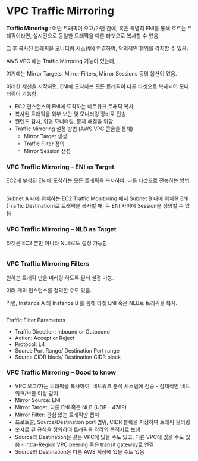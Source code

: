 # VPC Traffic Mirroring

**Traffic Mirroring**
: 어떤 트래픽이 오고/가던 간에, 혹은 특별히 ENI를 통해 흐르는 트래픽이라면, 
실시간으로 동일한 트래픽을 다른 타겟으로 복사할 수 있음.

그 후 복사된 트래픽을 모니터링 시스템에 연결하여, 악의적인 행위를 감지할 수 있음.

AWS VPC 에는 Traffic Mirroring 기능이 있는데,

여기에는 Mirror Targets, Mirror Filters, Mirror Sessions 등의 옵션이 있음.

이러한 세션을 시작하면, ENI에 도착하는 모든 트래픽이 다른 타겟으로 복사되어 모니터링이 가능함.

- EC2 인스턴스의 ENI에 도착하는 네트워크 트래픽 복사
- 복사된 트래픽을 외부 보안 및 모니터링 장비로 전송
- 컨텐츠 검사, 위협 모니터링, 문제 해결을 위함
- Traffic Mirroring 설정 방법 (AWS VPC 콘솔을 통해)
  - Mirror Target 생성
  - Traffic Filter 정의
  - Mirror Session 생성

### VPC Traffic Mirroring – ENI as Target

EC2에 부착된 ENI에 도착하는 모든 트래픽을 복사하여, 다른 타겟으로 전송하는 방법

<img src="">

Subnet A 내에 위치하는 EC2 Traffic Monitoring 에서 
Subnet B 내에 위치한 ENI (Traffic Destination)로 트래픽을 복사할 때,
두 ENI 사이에 Session을 정의할 수 있음

### VPC Traffic Mirroring – NLB as Target

타겟은 EC2 뿐만 아니라 NLB로도 설정 가능함.

<img src="">

### VPC Traffic Mirroring Filters

원하는 트래픽 만을 미러링 하도록 필터 설정 가능.

여러 개의 인스턴스를 정의할 수도 있음.

가령, Instance A 와 Instance B 를 통해 타겟 ENI 혹은 NLB로 트래픽을 복사.  

<img src="">

Traffic Filter Parameters
- Traffic Direction: Inbound or Outbound
- Action: Accept or Reject
- Protocol: L4
- Source Port Range/ Destination Port range
- Source CIDR block/ Destination CIDR block

### VPC Traffic Mirroring – Good to know

- VPC 오고/가는 트래픽을 복사하여, 네트워크 분석 시스템에 전송 - 잠재적인 네트워크/보안 이상 감지
- Mirror Source: ENI
- Mirror Target: 다른 ENI 혹은 NLB (UDP - 4789)
- Mirror Filter: 관심 있는 트래픽만 캡쳐
- 프로토콜, Source/Destination port 범위, CIDR 블록을 지정하여 트래픽 필터링
- 숫자로 된 규칙을 정의하여 트래픽을 각각의 목적지로 보냄
- Source와 Destination은 같은 VPC에 있을 수도 있고, 다른 VPC에 있을 수도 있음 - intra-Region VPC peering 혹은 transit gateway로 연결
- Source와 Destination은 다른 AWS 계정에 있을 수도 있음